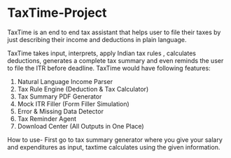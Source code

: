 # TaxTime-Project
TaxTime is an end to end tax assistant that helps user to file their taxes by just describing their income and deductions in plain language.   

TaxTime takes input, interprets, apply Indian tax rules , calculates deductions, generates a complete tax summary  and even reminds the user to file the ITR before deadline.
 TaxTime would have following features:
1. Natural Language Income Parser
2. Tax Rule Engine (Deduction & Tax Calculator)
3. Tax Summary PDF Generator
4. Mock ITR Filler (Form Filler Simulation)
5. Error & Missing Data Detector
6. Tax Reminder Agent 
7. Download Center (All Outputs in One Place)


How to use-
First go to tax summary generator where you give your salary and expenditures as input, taxtime calculates using the given information.
